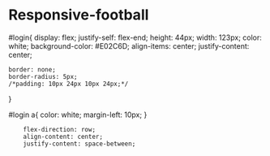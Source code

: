 # Responsive-football


#login{
    display: flex;
    justify-self: flex-end;
    height: 44px;
    width: 123px;
    color: white;
    background-color: #E02C6D;
    align-items: center;
    justify-content: center;

    border: none;
    border-radius: 5px;
    /*padding: 10px 24px 10px 24px;*/
}

#login a{
    color: white;
    margin-left: 10px;
}







<div id="social-icons">
            <a href="https://www.reddit.com/" class="icon"><i class="fab fa-reddit"></i></a>
            <a href="https://www.instagram.com/" class="icon"><i class="fab fa-instagram"></i></a>
            <a href="https://www.youtube.com/" class="icon"><i class="fab fa-twitter"></i></a>
            <a href="https://twitter.com/?lang=en" class="icon"><i class="fab fa-youtube"></i></a>
        </div>



        flex-direction: row;
        align-content: center;
        justify-content: space-between;
